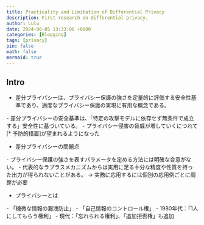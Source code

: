 ```yaml
---
title: Practicality and Limitation of Differential Privacy
description: First research on differential privacy.
author: Lulu
date: 2024-06-05 13:33:00 +0800
categories: [Blogging]
tags: [privacy]
pin: false
math: false
mermaid: true
---
```

## Intro
- 差分プライバシーは、プライバシー保護の強さを定量的に評価する安全性基準であり、適度なプライバシー保護の実現に有用な概念である。
<dr>
    - 差分プライバシーの安全基準は、「特定の攻撃モデルに依存せず無条件で成立する」安全性に基づいている。
    <dr>
    - プライバシー侵害の脅威が増していくにつれて[* 予防的措置]が望まれるようになった

- 差分プライバシーの問題点
<dr>
    - プライバシー保護の強さを表すパラメータを定める方法には明確な合意がない。
    <dr>
    - 代表的なラプラスメカニズムからは実用に足る十分な精度や性質を持った出力が得られないことがある。
    <dr>
	→ 実務に応用するには個別の応用例ごとに調整が必要

- プライバシーとは
 <dr>
    - 「機微な情報の漏洩防止」
     <dr>
    - 「自己情報のコントロール権」
     <dr>
    - 1980年代：「1人にしてもらう権利」
     <dr>
    - 現代：「忘れられる権利」、「追加拒否権」も追加
     <dr>